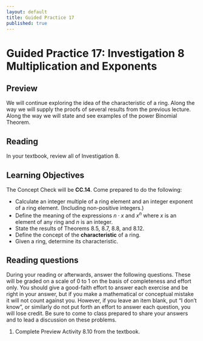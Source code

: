 ```yaml
---
layout: default
title: Guided Practice 17
published: true
---
```



# Guided Practice 17: Investigation 8 Multiplication and Exponents

## Preview

We will continue exploring the idea of the characteristic of a ring. Along the way we will supply the proofs of several results from the previous lecture. Along the way we will state and see examples of the power Binomial Theorem.

## Reading

In your textbook, review all of Investigation 8.

## Learning Objectives 

The Concept Check will be __CC.14__. Come prepared to do the following:

+ Calculate an integer multiple of a ring element and an integer exponent of a ring element. (Including non-positive integers.)
+ Define the meaning of the expressions $n\cdot x$ and $x^n$ where $x$ is an element of any ring and $n$ is an integer.
+ State the results of Theorems 8.5, 8.7, 8.8, and 8.12.
+ Define the concept of the __characteristic__ of a ring.
+ Given a ring, determine its characteristic.

## Reading questions

During your reading or afterwards, answer the following questions. These will be graded on a scale of 0 to 1 on the basis of completeness and effort only. You should give a good-faith effort to answer each exercise and be right in your answer, but if you make a mathematical or conceptual mistake it will not count against you. However, if you leave an item blank, put “I don’t know”, or similarly do not put forth an effort to answer each question, you will lose credit. Be sure to come to class prepared to share your answers and to lead a discussion on these problems.

1. Complete Preview Activity 8.10 from the textbook.
